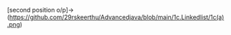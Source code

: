 [second position o/p]->(https://github.com/29rskeerthu/Advancedjava/blob/main/1c.Linkedlist/1c(a).png)
